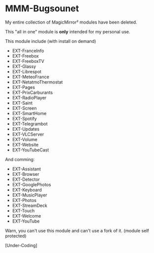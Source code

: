 # MMM-Bugsounet

My entire collection of MagicMirror² modules have been deleted.

This "all in one" module is **only** intended for my personal use.

This module include (with install on demand)

* EXT-FranceInfo
* EXT-Freebox
* EXT-FreeboxTV
* EXT-Glassy
* EXT-Librespot
* EXT-MeteoFrance
* EXT-NetatmoThermostat
* EXT-Pages
* EXT-PrixCarburants
* EXT-RadioPlayer
* EXT-Saint
* EXT-Screen
* EXT-SmartHome
* EXT-Spotify
* EXT-Telegrambot
* EXT-Updates
* EXT-VLCServer
* EXT-Volume
* EXT-Website
* EXT-YouTubeCast

And comming:

* EXT-Assistant
* EXT-Browser
* EXT-Detector
* EXT-GooglePhotos
* EXT-Keyboard
* EXT-MusicPlayer
* EXT-Photos
* EXT-StreamDeck
* EXT-Touch
* EXT-Welcome
* EXT-YouTube

Warn, you can't use this module and can't use a fork of it. (module self protected)

[Under-Coding]

